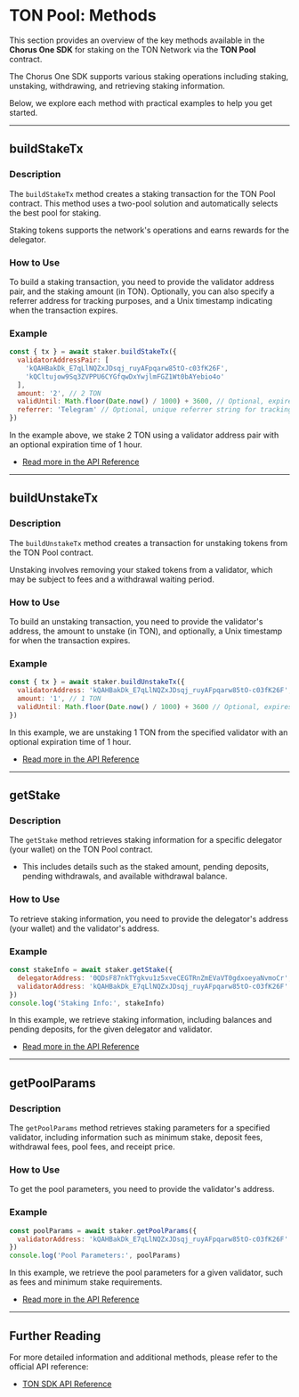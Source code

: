 # TON Pool: Methods

This section provides an overview of the key methods available in the **Chorus One SDK** for staking on the TON Network via the **TON Pool** contract.

The Chorus One SDK supports various staking operations including staking, unstaking, withdrawing, and retrieving staking information.

Below, we explore each method with practical examples to help you get started.

---

## buildStakeTx

### Description

The `buildStakeTx` method creates a staking transaction for the TON Pool contract. This method uses a two-pool solution and automatically selects the best pool for staking.

Staking tokens supports the network's operations and earns rewards for the delegator.

### How to Use

To build a staking transaction, you need to provide the validator address pair, and the staking amount (in TON). Optionally, you can also specify a referrer address for tracking purposes, and a Unix timestamp indicating when the transaction expires.

### Example

```javascript
const { tx } = await staker.buildStakeTx({
  validatorAddressPair: [
    'kQAHBakDk_E7qLlNQZxJDsqj_ruyAFpqarw85tO-c03fK26F',
    'kQCltujow9Sq3ZVPPU6CYGfqwDxYwjlmFGZ1Wt0bAYebio4o'
  ],
  amount: '2', // 2 TON
  validUntil: Math.floor(Date.now() / 1000) + 3600, // Optional, expires in 1 hour
  referrer: 'Telegram' // Optional, unique referrer string for tracking
})
```

In the example above, we stake 2 TON using a validator address pair with an optional expiration time of 1 hour.

- [Read more in the API Reference](../../../docs/classes/ton_src.TonPoolStaker.md#buildstaketx)

---

## buildUnstakeTx

### Description

The `buildUnstakeTx` method creates a transaction for unstaking tokens from the TON Pool contract.

Unstaking involves removing your staked tokens from a validator, which may be subject to fees and a withdrawal waiting period.

### How to Use

To build an unstaking transaction, you need to provide the validator's address, the amount to unstake (in TON), and optionally, a Unix timestamp for when the transaction expires.

### Example

```javascript
const { tx } = await staker.buildUnstakeTx({
  validatorAddress: 'kQAHBakDk_E7qLlNQZxJDsqj_ruyAFpqarw85tO-c03fK26F',
  amount: '1', // 1 TON
  validUntil: Math.floor(Date.now() / 1000) + 3600 // Optional, expires in 1 hour
})
```

In this example, we are unstaking 1 TON from the specified validator with an optional expiration time of 1 hour.

- [Read more in the API Reference](../../../docs/classes/ton_src.TonPoolStaker.md#buildunstaketx)

---

## getStake

### Description

The `getStake` method retrieves staking information for a specific delegator (your wallet) on the TON Pool contract.

- This includes details such as the staked amount, pending deposits, pending withdrawals, and available withdrawal balance.

### How to Use

To retrieve staking information, you need to provide the delegator's address (your wallet) and the validator's address.

### Example

```javascript
const stakeInfo = await staker.getStake({
  delegatorAddress: '0QDsF87nkTYgkvu1z5xveCEGTRnZmEVaVT0gdxoeyaNvmoCr',
  validatorAddress: 'kQAHBakDk_E7qLlNQZxJDsqj_ruyAFpqarw85tO-c03fK26F'
})
console.log('Staking Info:', stakeInfo)
```

In this example, we retrieve staking information, including balances and pending deposits, for the given delegator and validator.

- [Read more in the API Reference](../../../docs/classes/ton_src.TonPoolStaker.md#getstake)

---

## getPoolParams

### Description

The `getPoolParams` method retrieves staking parameters for a specified validator, including information such as minimum stake, deposit fees, withdrawal fees, pool fees, and receipt price.

### How to Use

To get the pool parameters, you need to provide the validator's address.

### Example

```javascript
const poolParams = await staker.getPoolParams({
  validatorAddress: 'kQAHBakDk_E7qLlNQZxJDsqj_ruyAFpqarw85tO-c03fK26F'
})
console.log('Pool Parameters:', poolParams)
```

In this example, we retrieve the pool parameters for a given validator, such as fees and minimum stake requirements.

- [Read more in the API Reference](../../../docs/classes/ton_src.TonPoolStaker.md#getpoolparams)

---

## Further Reading

For more detailed information and additional methods, please refer to the official API reference:

- [TON SDK API Reference](../../../docs/classes/ton_src.TonPoolStaker.md)